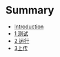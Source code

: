 # Summary

* [Introduction](README.md)
* [1  测试](1-ce-shi.md)
* [2 运行](2-yun-xing.md)
* [3上传](3shang-chuan.md)

